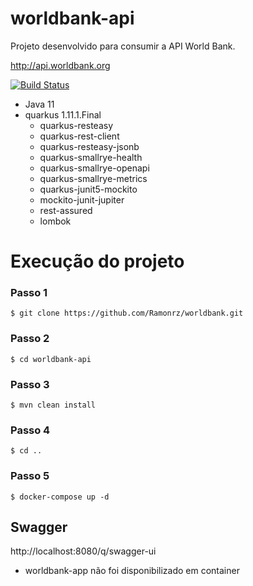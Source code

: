 
# worldbank-api

Projeto desenvolvido para consumir a API World Bank.

http://api.worldbank.org

[![Build Status](https://travis-ci.org/joemccann/dillinger.svg?branch=master)](https://travis-ci.org/joemccann/dillinger)

- Java 11
- quarkus 1.11.1.Final
    - quarkus-resteasy
    - quarkus-rest-client
    - quarkus-resteasy-jsonb
    - quarkus-smallrye-health
    - quarkus-smallrye-openapi
    - quarkus-smallrye-metrics
    - quarkus-junit5-mockito
    - mockito-junit-jupiter
    - rest-assured
    - lombok

# Execução do projeto 

### Passo 1
```shell script
$ git clone https://github.com/Ramonrz/worldbank.git
```
### Passo 2 
```shell script
$ cd worldbank-api
```
### Passo 3
```shell script
$ mvn clean install
```
### Passo 4
```shell script
$ cd ..
```
### Passo 5

```shell script
$ docker-compose up -d
```
## Swagger
http://localhost:8080/q/swagger-ui

- worldbank-app não foi disponibilizado em container
